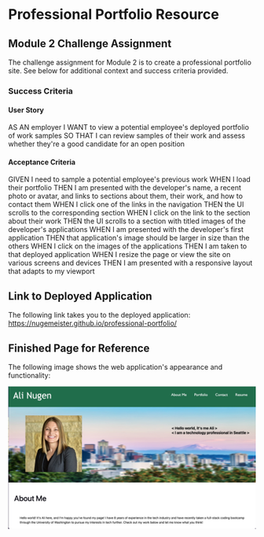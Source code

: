 # Professional Portfolio Resource

## Module 2 Challenge Assignment

The challenge assignment for Module 2 is to create a professional portfolio site. See below for additional context and success criteria provided.

### Success Criteria

#### User Story

AS AN employer
I WANT to view a potential employee's deployed portfolio of work samples
SO THAT I can review samples of their work and assess whether they're a good candidate for an open position

#### Acceptance Criteria

GIVEN I need to sample a potential employee's previous work
WHEN I load their portfolio
THEN I am presented with the developer's name, a recent photo or avatar, and links to sections about them, their work, and how to contact them
WHEN I click one of the links in the navigation
THEN the UI scrolls to the corresponding section
WHEN I click on the link to the section about their work
THEN the UI scrolls to a section with titled images of the developer's applications
WHEN I am presented with the developer's first application
THEN that application's image should be larger in size than the others
WHEN I click on the images of the applications
THEN I am taken to that deployed application
WHEN I resize the page or view the site on various screens and devices
THEN I am presented with a responsive layout that adapts to my viewport

## Link to Deployed Application

The following link takes you to the deployed application: https://nugemeister.github.io/professional-portfolio/

## Finished Page for Reference

The following image shows the web application's appearance and functionality:

![This is a screenshot of the live webpage.](./assets/images/screenshot.jpeg)
